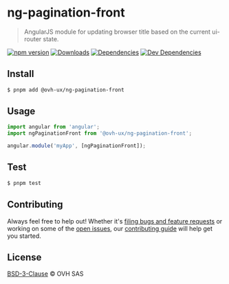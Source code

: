 # ng-pagination-front

> AngularJS module for updating browser title based on the current ui-router state.

[![npm version](https://badgen.net/npm/v/@ovh-ux/ng-pagination-front)](https://www.npmjs.com/package/@ovh-ux/ng-pagination-front) [![Downloads](https://badgen.net/npm/dt/@ovh-ux/ng-pagination-front)](https://npmjs.com/package/@ovh-ux/ng-pagination-front) [![Dependencies](https://badgen.net/david/dep/ovh/manager/packages/components/ng-pagination-front)](https://npmjs.com/package/@ovh-ux/ng-pagination-front?activeTab=dependencies) [![Dev Dependencies](https://badgen.net/david/dev/ovh/manager/packages/components/ng-pagination-front)](https://npmjs.com/package/@ovh-ux/ng-pagination-front?activeTab=dependencies)

## Install

```sh
$ pnpm add @ovh-ux/ng-pagination-front
```

## Usage

```js
import angular from 'angular';
import ngPaginationFront from '@ovh-ux/ng-pagination-front';

angular.module('myApp', [ngPaginationFront]);
```

## Test

```sh
$ pnpm test
```

## Contributing

Always feel free to help out! Whether it's [filing bugs and feature requests](https://github.com/ovh/manager/issues/new) or working on some of the [open issues](https://github.com/ovh/manager/issues), our [contributing guide](https://github.com/ovh/manager/blob/master/CONTRIBUTING.md) will help get you started.

## License

[BSD-3-Clause](LICENSE) © OVH SAS
